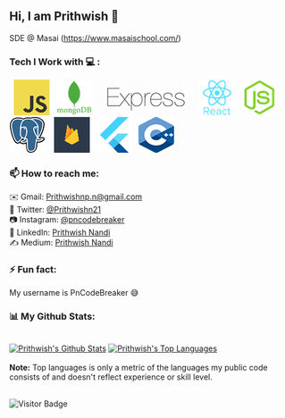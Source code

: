 ## Hi, I am Prithwish 👋

SDE @ Masai (https://www.masaischool.com/) 
<br>
### Tech I Work with 💻 :
&nbsp;
![JS](https://raw.githubusercontent.com/PnCodeBreaker/PnCodeBreaker/master/res/JavaScript.png)&nbsp;&nbsp;
![MongoDb](https://raw.githubusercontent.com/PnCodeBreaker/PnCodeBreaker/master/res/mongodb.png)&nbsp;
![Express](https://raw.githubusercontent.com/PnCodeBreaker/PnCodeBreaker/master/res/express.png)&nbsp;
![React](https://raw.githubusercontent.com/PnCodeBreaker/PnCodeBreaker/master/res/React.png)&nbsp;&nbsp;
![Node](https://raw.githubusercontent.com/PnCodeBreaker/PnCodeBreaker/master/res/node.png)&nbsp;&nbsp;
![Postgres](https://raw.githubusercontent.com/PnCodeBreaker/PnCodeBreaker/master/res/PostgreSQL.png)&nbsp;&nbsp;&nbsp;
![FireBase](https://raw.githubusercontent.com/PnCodeBreaker/PnCodeBreaker/master/res/firebase.png)&nbsp;&nbsp;
![Flutter](https://raw.githubusercontent.com/PnCodeBreaker/PnCodeBreaker/master/res/Flutter.png)&nbsp;&nbsp;
![C++](https://raw.githubusercontent.com/PnCodeBreaker/PnCodeBreaker/master/res/C++.png)
<br>

### 📫 How to reach me: 
✉️ Gmail: [Prithwishnp.n@gmail.com](mailto:Prithwishnp.n@gmail.com) <br>
🐤 Twitter: [@Prithwishn21](https://twitter.com/@Prithwishn21) <br>
📷 Instagram: [@pncodebreaker](https://www.instagram.com/pncodebreaker/) <br> 
📮 LinkedIn: [Prithwish Nandi](https://www.linkedin.com/in/prithwish-nandi-22443b193) <br>
✍️  Medium: [Prithwish Nandi](https://medium.com/@PnCodeBreaker)

### ⚡ Fun fact:
My username is PnCodeBreaker 😅

### 📊 My Github Stats:

  <br/>
  <a href="https://github.com/PnCodeBreaker/github-readme-stats"><img alt="Prithwish's Github Stats" src="https://github-readme-stats.vercel.app/api?username=PnCodeBreaker&show_icons=true&count_private=true&theme=react&hide_border=true&bg_color=0D1117" /></a>
  <a href="https://github.com/PnCodeBreaker/github-readme-stats"><img alt="Prithwish's Top Languages" src="https://github-readme-stats.vercel.app/api/top-langs/?username=PnCodeBreaker&langs_count=10&count_private=true&layout=compact&theme=react&hide_border=true&bg_color=0D1117" /></a>
  <br/>
  <br/>
  <b>Note:</b> Top languages is only a metric of the languages my public code consists of and doesn't reflect experience or skill level.
  <br />
  <br />
  
  ![Visitor Badge](https://visitor-badge.laobi.icu/badge?page_id=PnCodeBreaker.PnCodeBreaker)
  
<!--
**PnCodeBreaker/PnCodeBreaker** is a ✨ _special_ ✨ repository because its `README.md` (this file) appears on your GitHub profile.

Here are some ideas to get you started:

- 🔭 I’m currently working on ...
- 🌱 I’m currently learning ...
- 👯 I’m looking to collaborate on ...
- 🤔 I’m looking for help with ...
- 💬 Ask me about ...
- 📫 How to reach me: ...
- 😄 Pronouns: ...
- ⚡ Fun fact: ...
-->
